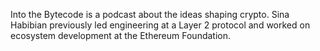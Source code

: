 Into the Bytecode is a podcast about the ideas shaping crypto. Sina Habibian previously led engineering at a Layer 2 protocol and worked on ecosystem development at the Ethereum Foundation.